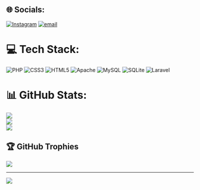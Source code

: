 
## 🌐 Socials:
[![Instagram](https://img.shields.io/badge/Instagram-%23E4405F.svg?logo=Instagram&logoColor=white)](https://instagram.com/sepehrchillguy) [![email](https://img.shields.io/badge/Email-D14836?logo=gmail&logoColor=white)](mailto:usernamesepehr@gmail.com) 

# 💻 Tech Stack:
![PHP](https://img.shields.io/badge/php-%23777BB4.svg?style=for-the-badge&logo=php&logoColor=white) ![CSS3](https://img.shields.io/badge/css3-%231572B6.svg?style=for-the-badge&logo=css3&logoColor=white) ![HTML5](https://img.shields.io/badge/html5-%23E34F26.svg?style=for-the-badge&logo=html5&logoColor=white) ![Apache](https://img.shields.io/badge/apache-%23D42029.svg?style=for-the-badge&logo=apache&logoColor=white) ![MySQL](https://img.shields.io/badge/mysql-4479A1.svg?style=for-the-badge&logo=mysql&logoColor=white) ![SQLite](https://img.shields.io/badge/sqlite-%2307405e.svg?style=for-the-badge&logo=sqlite&logoColor=white) ![Laravel](https://img.shields.io/badge/laravel-%23FF2D20.svg?style=for-the-badge&logo=laravel&logoColor=white)
# 📊 GitHub Stats:
![](https://github-readme-stats.vercel.app/api?username=usernamesepehr&theme=dark&hide_border=false&include_all_commits=false&count_private=false)<br/>
![](https://nirzak-streak-stats.vercel.app/?user=usernamesepehr&theme=dark&hide_border=false)<br/>
![](https://github-readme-stats.vercel.app/api/top-langs/?username=usernamesepehr&theme=dark&hide_border=false&include_all_commits=false&count_private=false&layout=compact)

## 🏆 GitHub Trophies
![](https://github-profile-trophy.vercel.app/?username=usernamesepehr&theme=radical&no-frame=false&no-bg=true&margin-w=4)

---
[![](https://visitcount.itsvg.in/api?id=usernamesepehr&icon=0&color=0)](https://visitcount.itsvg.in)

<!-- Proudly created with GPRM ( https://gprm.itsvg.in ) -->
